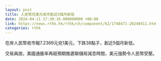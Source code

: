 ```yaml
---
layout: post
title: 人民幣兌美元收市創近5個月新低
date: 2024-04-11 17:30:16.000000000 +08:00
link: https://news.rthk.hk/rthk/ch/component/k2/1748471-20240411.htm
categories: rthk
---
```


在岸人民幣收市報7.2369元兌1美元，下跌38點子，創近5個月新低。

交易員說，美國通脹率再超預期推遲聯儲局減息時間，美元強勢令人民幣受壓。
